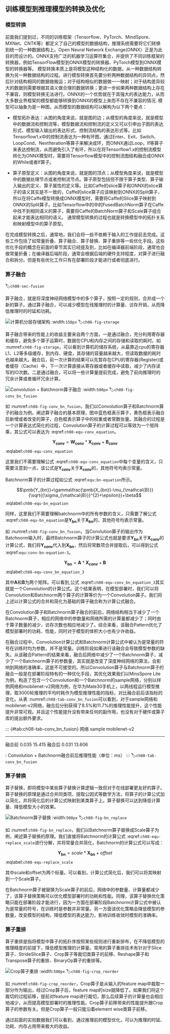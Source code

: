 ## 训练模型到推理模型的转换及优化

### 模型转换

前面我们提到过，不同的训练框架（Tensorflow、PyTorch、MindSpore、MXNet、CNTK等）都定义了自己的模型的数据结构，推理系统需要将它们转换到统一的一种数据结构上。Open Neural Network Exchange(ONNX）正是为此目的而设计的。ONNX支持广泛的机器学习运算符集合，并提供了不同训练框架的转换器，例如TensorFlow模型到ONNX模型的转换器、PyTorch模型到ONNX模型的转换器等。
模型转换本质上是将模型这种结构化的数据，从一种数据结构转换为另一种数据结构的过程。进行模型转换首先要分析两种数据结构的异同点，然后针对结构相同的数据做搬运；对于结构相似的数据做一一映射；对于结构差异较大的数据则需要根据其语义做合理的数据转换；更进一步如果两种数据结构上存在不兼容，则模型转换无法进行。ONNX的一个优势就在于其强大的表达能力，从而大多数业界框架的模型都能够转换到ONNX的模型上来而不存在不兼容的情况.
模型可以抽象为是一种图，从而模型的数据结构可以解构为以下两个要点：

- 模型拓扑表达：从图的角度来说，就是图的边；从模型的角度来说，就是模型中的数据流和控制流等，模型数据流和控制流的定义又可以引申出子图的表达形式、模型输入输出的表达形式、控制流结构的表达形式等。比如Tensorflow1.x中的控制流表达为一种有环图，通过Enter、Exit、Switch、LoopCond、NextIteration等算子来解决成环，而ONNX通过Loop，If等算子来表达控制流，从而避免引入了有环，所以在将Tensorflow1.x的控制流模型转化为ONNX模型时，需要将Tensorflow模型中的控制流图结构融合成ONNX的While或者If算子。

- 算子原型定义：从图的角度来说，就是图的顶点；从模型角度来说，就是模型中的数据处理节点或者控制流节点。算子原型包括但不限于算子类型、算子输入输出的定义、算子属性的定义等。比如Caffe的slice算子和ONNX的slice算子的语义其实是不一致的，Caffe的slice算子应该映射到ONNX的Split算子，所以在将Caffe模型转换成ONNX模型时，需要将Caffe的Slice算子映射到ONNX的Split算子。比如Tensorflow中的中的FusedBatchNorm算子在Caffe中找不到相同语义的算子，需要将Caffe的BatchNorm算子和Scale算子组合起来才能表达相同的语义。
通常模型转换的过程也就是转换模型中的拓扑关系和映射模型中的算子原型。

在完成模型转换之后，通常地，我们会将一些不依赖于输入的工作提前去完成。这些工作包括了如常量折叠、算子融合、算子替换、算子重排等一些优化手段。这些优化手段的概念在前面的章节其实已经提及到，比如在编译器前端阶段，通常也会做常量折叠；在编译器后端阶段，通常会根据后端的硬件支持程度，对算子进行融合和拆分。但是有些优化工作只有在部署阶段才能进行或者彻底进行。

### 算子融合
:label:`ch08-sec-fusion`

算子融合，就是将深度神经网络模型中的多个算子，按照一定的规则，合并成一个新的算子。通过算子融合，可以减少模型在线推理时的计算量、访存开销，从而降低推理时的时延和功耗。

![计算机分层存储架构](../img/ch08/storage.png)
:width:`150px`
:label:`ch08-fig-storage`

算子融合带来的性能上的收益主要来自两个方面，一是通过融合，充分利用寄存器和缓存，避免多个算子运算时，数据在CPU和内存之间的存储和读取的耗时。如 :numref:`ch08-fig-storage`，可以看到计算机的储存系统，从最靠近cpu的寄存器L1、L2等多级缓存，到内存、硬盘，其存储的容量越来越大，但读取数据的耗时也越来越大。融合后，前一次计算的结果可以先暂存在CPU的寄存器(Register)或者缓存（Cache）中，下一次计算直接从寄存器或者缓存中读取，减少了内存读写的IO次数。二是通过融合，可以将一些计算量提前完成，避免了前向推理时的冗余计算或者循环冗余计算。

![Convolution + Batchnorm算子融合](../img/ch08/conv-bn-fusion.png)
:width:`500px`
:label:`ch08-fig-conv_bn_fusion`

如 :numref:`ch08-fig-conv_bn_fusion`，我们以Convolution算子和Batchnorm算子的融合为例，阐述算子融合的基本原理，图中蓝色框表示算子，黄色框表示融合后新增或者改变的算子，白色框表示算子中的权重或者常数张量。其融合的过程是一个计算表达式简化的过程，Convolution算子的计算过程可以等效为一个矩阵乘，其公式可以表达为 :eqref:`ch08-equ-conv_equation`。

$$\pmb{Y_{conv}}=\pmb{W_{conv}}*\pmb{X_{conv}}+\pmb{B_{conv}}$$
:eqlabel:`ch08-equ-conv_equation`

这里我们不需要理解公式 :eqref:`ch08-equ-conv_equation`中每个变量的含义，只需要注意到一点，该公式是$\pmb{Y_{conv}}$关于$\pmb{X_{conv}}$的，其他符号均表示常量。

Batchnorm算子的计算过程如公式 :eqref:`equ:bn-equation`所示。

$$\pmb{Y_{bn}}=\gamma\frac{\pmb{X_{bn}}-\mu_{\mathcal{B}}}{\sqrt{{\sigma_{\mathcal{B}}}^{2}+\epsilon}}+\beta$$
:eqlabel:`ch08-equ-bn_equation`

同样，这里我们不需要理解batchnorm中的所有参数的含义，只需要了解公式 :eqref:`ch08-equ-bn_equation`是$\pmb{Y_{bn}}$关于$\pmb{X_{bn}}$的，其他符号均表示常量。

如 :numref:`ch08-fig-conv_bn_fusion`，当Convlution算子的输出作为Batchnorm输入时，最终Batchnorm算子的计算公式也就是要求$\pmb{Y_{bn}}$关于$\pmb{X_{conv}}$的计算公式，我们将$\pmb{Y_{conv}}$代入到$\pmb{X_{bn}}$，然后将常数项合并提取后，可以得到公式 :eqref:`equ:conv-bn-equation-3`。

$$\pmb{Y_{bn}}=\pmb{A}*\pmb{X_{conv}}+\pmb{B}$$
:eqlabel:`ch08-equ-conv_bn_equation_3`

其中$\pmb{A}$和$\pmb{B}$为两个矩阵。可以看到,公式 :eqref:`ch08-equ-conv_bn_equation_3`其实就是一个Convolution的计算公式。这个结果表明，在模型部署时，我们可以将Convolution和Batchnorm两个算子的计算等价为一个Convolution算子。我们将上述以计算公式的合并和简化为基础的算子融合称为计算公式融合。

在Convolution算子和Batchnorm算子融合的前后，网络结构相当于减少了一个Batchnorm算子，相应的网络中的参数量和网络所需的计算量都减少了；同时由于算子数量的减少，访存次数也相应地减少了。综合来看，该融合Pattern优化了模型部署时的功耗、性能，同时对于模型的体积大小也有少许收益。

在融合过程中，Convolution计算公式和Batchnorm计算公式中被认为是常量的符号在训练时均为参数，并不是常量。训练阶段如果进行该融合会导致模型参数的缺失。从该融合Pattern的结果来看，融合后网络中减少了一个Batchnorm算子，减少了一个Batchnorm算子的参数量，其实就是改变了深度神经网络的算法，会影响到网络的准确率，这是不可接受的。所以Convolution算子与Batchnorm算子的融合一般是在部署阶段特有的一种优化手段，其优化效果我们以MinsSpore Lite为例，构造了包含一个Convolution和一个Batchnorm的sample网络，分别以样例网络和mobilenet-v2网络为例，在华为Mate30手机上，以两线程运行模型推理，取3000轮推理的平均时耗作为模型推理性能的指标，对比融合前后该指标的变化。从表 :numref:`ch08-tab-conv_bn_fusion`可以看到，对于sample网络和mobilenet-v2网络，融合后分别获得了8.5%和11.7%的推理性能提升，这个性能提升非常可观。并且这个性能提升没有带来任何的副作用，也没有对于硬件或算子库的提出额外要求。

::: {#tab:ch08-tab-conv_bn_fusion}
   网络       sample       mobilenet-v2
  ------- ------------- -----------------
   融合前     0.035         15.415
   融合后     0.031         13.606

: Convolution + Batchnorm融合前后推理性能（单位：ms）
:::
:label:`ch08-tab-conv_bn_fusion`

### 算子替换

算子替换，即将模型中某些算子替换计算逻辑一致但对于在线部署更友好的算子。算子替换的原理是通过合并同类项、提取公因式等数学方法，将算子的计算公式加以简化，并将简化后的计算公式映射到某类算子上。算子替换可以达到降低计算量、降低模型大小的效果。

![Batchnorm算子替换](../img/ch08/bn-replace.png)
:width:`500px`
:label:`ch08-fig-bn_replace`

如 :numref:`ch08-fig-bn_replace`，我们以Batchnorm算子替换成Scale算子为例，阐述算子替换的原理。我们直接将Batchnorm的计算公式 :eqref:`ch08-equ-replace_scale`进行分解，并将常量合并简化，Batchnorm的计算公式可以写成：

$$\pmb{Y_{bn}}=scale*\pmb{X_{bn}}+offset$$
:eqlabel:`ch08-equ-replace_scale`

其中scale和offset为两个标量。可以看到，计算公式简化后，我们可以将其映射到一个Scale算子。

在Batchnorm算子被替换为Scale算子的前后，网络中的参数量、计算量都减少了，该算子替换策略可以优化模型部署时的功耗和性能。同理，该算子替换优化策略只能在部署阶段才能进行，因为一方面在部署阶段Batchnorm计算公式中被认为是常量的符号，在训练时是参数并非常量。另一方面该优化策略会降低模型的参数量，改变模型的结构，降低模型的表达能力，影响训练收敛时模型的准确率。

### 算子重排

算子重排是指将模型中算子的拓扑序按照某些规则进行重新排布，在不降低模型的推理精度的前提下，降低模型推理的计算量。常用的算子重排技术有针对于Slice算子、StrideSlice算子、Crop算子等裁切类算子的前移、Reshape算子和Transpose算子的重排、BinaryOp算子的重排等。

![Crop算子重排](../img/ch08/crop-reorder.png)
:width:`500px`
:label:`ch08-fig-crop_reorder`

如 :numref:`ch08-fig-crop_reorder`，Crop算子是从输入的feature map中裁取一部分作为输出，经过Crop算子后，feature map的size就降低了。如果我们将这个裁切的过程前移，提前对feature map进行裁切，那么后续算子的计算量也会相应地减少，从而提高模型部署时的推理性能。Crop算子前移带来的性能提升跟Crop算子的参数有关。但是Crop算子一般只能沿着element wise类算子前移。

通过前面的实验数据我们可以看到，通过推理前的模型优化，可以为推理的时延、功耗、内存占用带来极大的收益。
